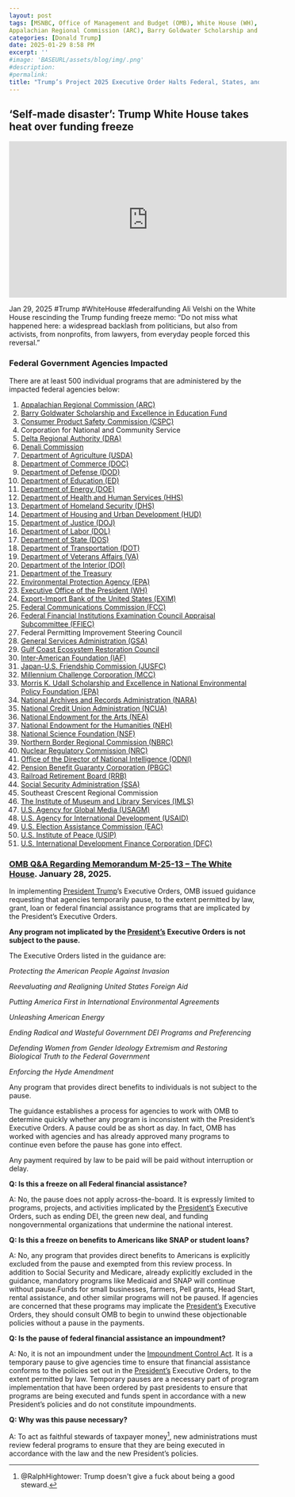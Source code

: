 ```yaml
---
layout: post
tags: [MSNBC, Office of Management and Budget (OMB), White House (WH), president, 
Appalachian Regional Commission (ARC), Barry Goldwater Scholarship and Excellence in Education Fund, Consumer Product Safety Commission (CSPC), Corporation for National and Community Service, Delta Regional Authority (DRA), Denali Commission, Department of Agriculture (USDA), Department of Commerce (DOC), Department of Defense (DOD), Department of Education (ED), Department of Energy (DOE), Department of Health and Human Services (HHS), Department of Homeland Security (DHS), Department of Housing and Urban Development (HUD), Department of Justice (DOJ), Department of Labor (DOL),Department of State (DOS), Department of Transportation (DOT), Department of Veterans Affairs (VA), Department of the Interior (DOI), Department of the Treasury, Environmental Protection Agency (EPA), Executive Office of the President (WH), Export-Import Bank of the United States (EXIM), Federal Communications Commission (FCC), Federal Financial Institutions Examination Council Appraisal Subcommittee (FFIEC), Federal Permitting Improvement Steering Council, General Services Administration (GSA), Gulf Coast Ecosystem Restoration Council, Inter-American Foundation (IAF), Japan-U.S. Friendship Commission (JUSFC), Millennium Challenge Corporation (MCC), Morris K. Udall Scholarship and Excellence in National Environmental Policy Foundation (EPA), National Archives and Records Administration (NARA), National Credit Union Administration (NCUA), National Endowment for the Arts (NEA), National Endowment for the Humanities (NEH), National Science Foundation (NSF), Northern Border Regional Commission (NBRC), Nuclear Regulatory Commission (NRC), Office of the Director of National Intelligence (ODNI), Pension Benefit Guaranty Corporation (PBGC), Railroad Retirement Board (RRB), Social Security Administration (SSA), Southeast Crescent Regional Commission, The Institute of Museum and Library Services (IMLS), U.S. Agency for Global Media (USAGM), U.S. Agency for International Development (USAID), U.S. Election Assistance Commission (EAC), U.S. Institute of Peace (USIP), U.S. International Development Finance Corporation (DFC), politics]
categories: [Donald Trump]
date: 2025-01-29 8:58 PM
excerpt: ''
#image: 'BASEURL/assets/blog/img/.png'
#description:
#permalink:
title: "Trump’s Project 2025 Executive Order Halts Federal, States, and Locals Governments Dead In The Water"
---
```



## ‘Self-made disaster’: Trump White House takes heat over funding freeze

<iframe width="560" height="315" src="https://www.youtube.com/embed/c_HG9dTbQ1o?si=hlKYMy3PdJFb3wew" title="YouTube video player" frameborder="0" allow="accelerometer; autoplay; clipboard-write; encrypted-media; gyroscope; picture-in-picture; web-share" referrerpolicy="strict-origin-when-cross-origin" allowfullscreen></iframe>

Jan 29, 2025 #Trump #WhiteHouse #federalfunding
Ali Velshi on the White House rescinding the Trump funding freeze memo: “Do not miss what happened here: a widespread backlash from politicians, but also from activists, from nonprofits, from lawyers, from everyday people forced this reversal.”

### Federal Government Agencies Impacted

There are at least 500 individual programs that are administered by the impacted federal agencies below:

1. [Appalachian Regional Commission (ARC)](https://www.arc.gov/)
2. [Barry Goldwater Scholarship and Excellence in Education Fund](https://goldwater.scholarsapply.org/)
3. [Consumer Product Safety Commission (CSPC)](https://www.cpsc.gov/)
4. Corporation for National and Community Service
5. [Delta Regional Authority (DRA)](https://dra.gov/)
6. [Denali Commission](https://www.denali.gov/)
7. [Department of Agriculture (USDA)](https://www.usda.gov/)
8. [Department of Commerce (DOC)](https://www.commerce.gov/)
9. [Department of Defense (DOD)](https://www.defense.gov/)
10. [Department of Education (ED)](https://www.ed.gov/)
11. [Department of Energy (DOE)](https://www.energy.gov/)
12. [Department of Health and Human Services (HHS)](https://www.hhs.gov/)
13. [Department of Homeland Security (DHS)](https://www.dhs.gov/)
14. [Department of Housing and Urban Development (HUD)](https://www.hud.gov/)
15. [Department of Justice (DOJ)](https://www.justice.gov/)
16. [Department of Labor (DOL)](https://www.dol.gov/)
17. [Department of State (DOS)](https://www.state.gov/)
18. [Department of Transportation (DOT)](https://www.transportation.gov/)
19. [Department of Veterans Affairs (VA)](https://www.va.gov/)
20. [Department of the Interior (DOI)](https://www.doi.gov/)
21. [Department of the Treasury](https://home.treasury.gov/)
22. [Environmental Protection Agency (EPA)](https://www.epa.gov/)
23. [Executive Office of the President (WH)](https://www.whitehouse.gov)
24. [Export-Import Bank of the United States (EXIM)](https://www.exim.gov/)
25. [Federal Communications Commission (FCC)](https://www.fcc.gov/)
26. [Federal Financial Institutions Examination Council Appraisal Subcommittee (FFIEC)](http://www.ffiec.gov/)
27. Federal Permitting Improvement Steering Council
28. [General Services Administration (GSA)](https://www.gsa.gov/)
29. [Gulf Coast Ecosystem Restoration Council](https://www.restorethegulf.gov/public-engagement/public-comment)
30. [Inter-American Foundation (IAF)](https://www.iaf.gov/)
31. [Japan-U.S. Friendship Commission (JUSFC)](https://www.jusfc.gov/)
32. [Millennium Challenge Corporation (MCC)](https://www.mcc.gov/)
33. [Morris K. Udall Scholarship and Excellence in National Environmental Policy Foundation (EPA)](https:www.epa.gov/)
34. [National Archives and Records Administration (NARA)](https://www.archives.gov/)
35. [National Credit Union Administration (NCUA)](https://www.ncua.gov/)
36. [National Endowment for the Arts (NEA)](https://www.arts.gov/)
37. [National Endowment for the Humanities (NEH)](http://www.neh.gov/)
38. [National Science Foundation (NSF)](http://www.nsf.gov/)
39. [Northern Border Regional Commission (NBRC)](https://www.nbrc.gov/)
40. [Nuclear Regulatory Commission (NRC)](http://www.nrc.gov/)
41. [Office of the Director of National Intelligence (ODNI)](https://www.dni.gov/)
42. [Pension Benefit Guaranty Corporation (PBGC)](https://www.pbgc.gov/)
43. [Railroad Retirement Board (RRB)](https://rrb.gov/)
44. [Social Security Administration (SSA)](http://www.ssa.gov/)
45. Southeast Crescent Regional Commission
46. [The Institute of Museum and Library Services (IMLS)](https://www.imls.gov/)
47. [U.S. Agency for Global Media (USAGM)](https://www.usagm.gov/)
48. [U.S. Agency for International Development (USAID)](http://www.usaid.gov/)
49. [U.S. Election Assistance Commission (EAC)](https://www.eac.gov/)
50. [U.S. Institute of Peace (USIP)](http://www.usip.org/)
51. [U.S. International Development Finance Corporation (DFC)](https://www.dfc.gov/)

### [OMB Q&A Regarding Memorandum M-25-13 – The White House](https://www.whitehouse.gov/fact-sheets/2025/01/omb-q-a-regarding-memorandum-m-25-13/). January 28, 2025.

In implementing [President Trump](https://www.whitehouse.gov/)’s Executive Orders, OMB issued guidance requesting that agencies temporarily pause, to the extent permitted by law, grant, loan or federal financial assistance programs that are implicated by the President’s Executive Orders.

**Any program not implicated by the [President’s](https://www.whitehouse.gov) Executive Orders is not subject to the pause.**

The Executive Orders listed in the guidance are:

_Protecting the American People Against Invasion_

_Reevaluating and Realigning United States Foreign Aid_

_Putting America First in International Environmental Agreements_

_Unleashing American Energy_

_Ending Radical and Wasteful Government DEI Programs and Preferencing_

_Defending Women from Gender Ideology Extremism and Restoring Biological Truth to the Federal Government_

_Enforcing the Hyde Amendment_

Any program that provides direct benefits to individuals is not subject to the pause.

The guidance establishes a process for agencies to work with OMB to determine quickly whether any program is inconsistent with the President’s Executive Orders. A pause could be as short as day. In fact, OMB has worked with agencies and has already approved many programs to continue even before the pause has gone into effect.

Any payment required by law to be paid will be paid without interruption or delay.

**Q: Is this a freeze on all Federal financial assistance?**

A: No, the pause does not apply across-the-board. It is expressly limited to programs, projects, and activities implicated by the [President’s](https://www.whitehouse.gov/) Executive Orders, such as ending DEI, the green new deal, and funding nongovernmental organizations that undermine the national interest.

**Q: Is this a freeze on benefits to Americans like SNAP or student loans?**

A: No, any program that provides direct benefits to Americans is explicitly excluded from the pause and exempted from this review process. In addition to Social Security and Medicare, already explicitly excluded in the guidance, mandatory programs like Medicaid and SNAP will continue without pause.Funds for small businesses, farmers, Pell grants, Head Start, rental assistance, and other similar programs will not be paused. If agencies are concerned that these programs may implicate the [President’s](https://www.whitehouse.gov/) Executive Orders, they should consult OMB to begin to unwind these objectionable policies without a pause in the payments.

**Q: Is the pause of federal financial assistance an impoundment?**

A: No, it is not an impoundment under the [Impoundment Control Act](https://www.gao.gov/legal/appropriations-law/impoundment-control-act-resources). It is a temporary pause to give agencies time to ensure that financial assistance conforms to the policies set out in the [President’s](https://www.whitehouse.gov/) Executive Orders, to the extent permitted by law. Temporary pauses are a necessary part of program implementation that have been ordered by past presidents to ensure that programs are being executed and funds spent in accordance with a new President’s policies and do not constitute impoundments.

**Q: Why was this pause necessary?**

A: To act as faithful stewards of taxpayer money[^666], new administrations must review federal programs to ensure that they are being executed in accordance with the law and the new President’s policies.

[^666]: @RalphHightower: Trump doesn't give a fuck about being a good steward. 
